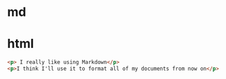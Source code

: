 # md
# html
```html
<p> I really like using Markdown</p> 
<p>I think I'll use it to format all of my documents from now on</p>
```
